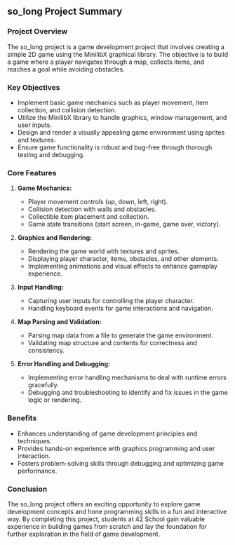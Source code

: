 ## so_long Project Summary

### Project Overview

The so_long project is a game development project that involves creating a simple 2D game using the MinilibX graphical library. The objective is to build a game where a player navigates through a map, collects items, and reaches a goal while avoiding obstacles.

### Key Objectives

- Implement basic game mechanics such as player movement, item collection, and collision detection.
- Utilize the MinilibX library to handle graphics, window management, and user inputs.
- Design and render a visually appealing game environment using sprites and textures.
- Ensure game functionality is robust and bug-free through thorough testing and debugging.

### Core Features

1. **Game Mechanics:**
   - Player movement controls (up, down, left, right).
   - Collision detection with walls and obstacles.
   - Collectible item placement and collection.
   - Game state transitions (start screen, in-game, game over, victory).

2. **Graphics and Rendering:**
   - Rendering the game world with textures and sprites.
   - Displaying player character, items, obstacles, and other elements.
   - Implementing animations and visual effects to enhance gameplay experience.

3. **Input Handling:**
   - Capturing user inputs for controlling the player character.
   - Handling keyboard events for game interactions and navigation.

4. **Map Parsing and Validation:**
   - Parsing map data from a file to generate the game environment.
   - Validating map structure and contents for correctness and consistency.

5. **Error Handling and Debugging:**
   - Implementing error handling mechanisms to deal with runtime errors gracefully.
   - Debugging and troubleshooting to identify and fix issues in the game logic or rendering.

### Benefits

- Enhances understanding of game development principles and techniques.
- Provides hands-on experience with graphics programming and user interaction.
- Fosters problem-solving skills through debugging and optimizing game performance.

### Conclusion

The so_long project offers an exciting opportunity to explore game development concepts and hone programming skills in a fun and interactive way. By completing this project, students at 42 School gain valuable experience in building games from scratch and lay the foundation for further exploration in the field of game development.
